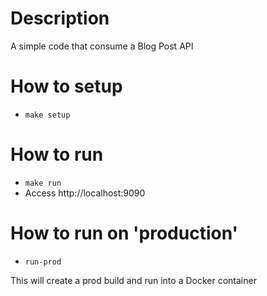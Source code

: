 # Description
A simple code that consume a Blog Post API

# How to setup
- `make setup`

# How to run
- `make run`
- Access http://localhost:9090

# How to run on 'production'
- `run-prod`

This will create a prod build and run into a Docker container
